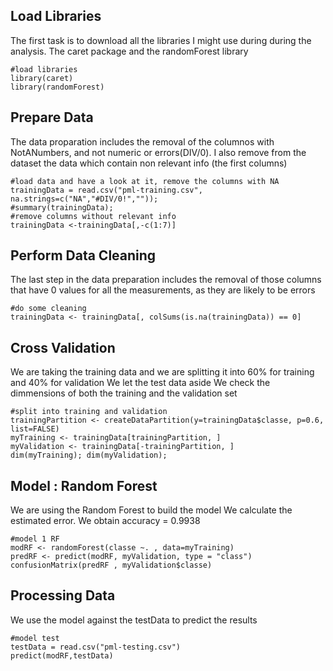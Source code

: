 
## Load Libraries
The first task is to download all the libraries I might use during during the analysis. The caret package and the randomForest library
```
#load libraries
library(caret)
library(randomForest)
```

## Prepare Data
The data proparation includes the removal of the columnos with NotANumbers, and not numeric or errors(DIV/0). I also remove from the dataset the data which contain non relevant info (the first columns)
```{r cache = TRUE, message=FALSE}
#load data and have a look at it, remove the columns with NA
trainingData = read.csv("pml-training.csv", na.strings=c("NA","#DIV/0!","")); 
#summary(trainingData);
#remove columns without relevant info
trainingData <-trainingData[,-c(1:7)]

```
## Perform Data Cleaning
The last step in the data preparation includes the removal of those columns that have 0 values for all the measurements, as they are likely to be errors
```{r cache = TRUE, message=FALSE}
#do some cleaning
trainingData <- trainingData[, colSums(is.na(trainingData)) == 0]

```
## Cross Validation
We are taking the training data and we are splitting it into 60% for training and 40% for validation
We let the test data aside
We check the dimmensions of both the training and the validation set
```{r cache = TRUE, message=FALSE}
#split into training and validation
trainingPartition <- createDataPartition(y=trainingData$classe, p=0.6, list=FALSE)
myTraining <- trainingData[trainingPartition, ]
myValidation <- trainingData[-trainingPartition, ]
dim(myTraining); dim(myValidation);

```
## Model : Random Forest 
We are using the Random Forest to build the model
We calculate the estimated error. We obtain accuracy = 0.9938
```{r cache = TRUE, message=FALSE}
#model 1 RF
modRF <- randomForest(classe ~. , data=myTraining)
predRF <- predict(modRF, myValidation, type = "class")
confusionMatrix(predRF , myValidation$classe)

```
## Processing Data
We use the model against the testData to predict the results
```{r cache = TRUE, message=FALSE}
#model test
testData = read.csv("pml-testing.csv")
predict(modRF,testData)

```
